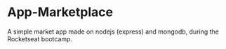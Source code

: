 # App-Marketplace

A simple market app made on nodejs (express) and mongodb, during the Rocketseat bootcamp.
